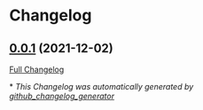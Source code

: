 # Changelog

## [0.0.1](https://github.com/neilswainston/LCRGenie/tree/0.0.1) (2021-12-02)

[Full Changelog](https://github.com/neilswainston/LCRGenie/compare/9df267472d958f30821c12fd416e9cce65da22ad...0.0.1)



\* *This Changelog was automatically generated by [github_changelog_generator](https://github.com/github-changelog-generator/github-changelog-generator)*
